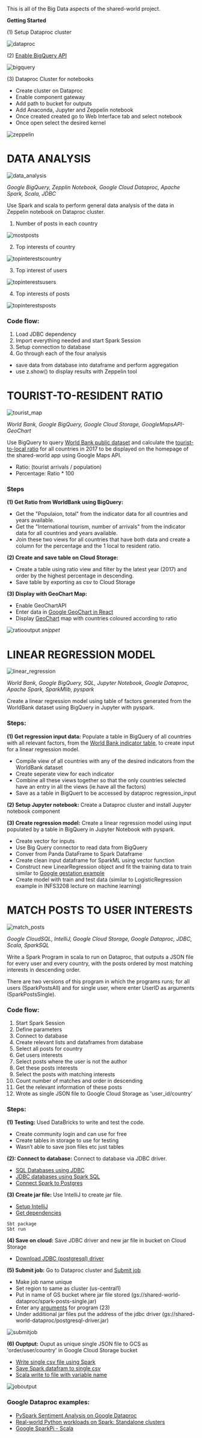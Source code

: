 This is all of the Big Data aspects of the shared-world project.

**Getting Started**

(1) Setup Dataproc cluster

![dataproc](https://user-images.githubusercontent.com/19520346/69104843-651d5180-0ab5-11ea-9b37-7b2d4aba4a19.png)

(2) [Enable BigQuery API](https://data.worldbank.org/indicator/SP.POP.TOTL)

![bigquery](https://user-images.githubusercontent.com/19520346/69105029-e2e15d00-0ab5-11ea-8dd3-35ff254e66ea.png)

(3) Dataproc Cluster for notebooks
-	Create cluster on Dataproc
-	Enable component gateway
-	Add path to bucket for outputs
-	Add Anaconda, Jupyter and Zeppelin notebook
-	Once created created go to Web Interface tab and select notebook
-	Once open select the desired kernel

![zeppelin](https://user-images.githubusercontent.com/19520346/69106832-4f128f80-0abb-11ea-9681-d8b6f26d0b68.png)

# DATA ANALYSIS 

![data_analysis](https://user-images.githubusercontent.com/19520346/69103639-a875c100-0ab1-11ea-8ec9-6a834d80fee8.png)

_Google BigQuery, Zepplin Notebook, Google Cloud Dataproc, Apache Spark, Scala, JDBC_

Use Spark and scala to perform general data analysis of the data in Zeppelin notebook on Dataproc cluster.

1. Number of posts in each country

![mostposts](https://user-images.githubusercontent.com/19520346/69106724-f9d67e00-0aba-11ea-88b5-1ba298b9d840.png)

2. Top interests of country

![topinterestscountry](https://user-images.githubusercontent.com/19520346/69106726-fa6f1480-0aba-11ea-8ef7-c6f04e227ea0.png)

3. Top interest of users

![topinterestsusers](https://user-images.githubusercontent.com/19520346/69106727-fa6f1480-0aba-11ea-86d2-97fe28252d96.png)

4. Top interests of posts

![topinterestsposts](https://user-images.githubusercontent.com/19520346/69106728-fa6f1480-0aba-11ea-8818-5f073a66d004.png)

### Code flow:
1. Load JDBC dependency
2. Import everything needed and start Spark Session
3. Setup connection to database
4. Go through each of the four analysis
- save data from database into dataframe and perform aggregation
- use z.show() to display results with Zeppelin tool


# TOURIST-TO-RESIDENT RATIO 

![tourist_map](https://user-images.githubusercontent.com/19520346/69103727-e2df5e00-0ab1-11ea-9223-63bd3d42d1a0.png)

_World Bank, Google BigQuery, Google Cloud Storage, GoogleMapsAPI-GeoChart_

Use BigQuery to query [World Bank public dataset](https://data.worldbank.org/indicator/SP.POP.TOTL) and calculate the [tourist-to-local ratio](https://www.un.org/esa/sustdev/natlinfo/indicators/methodology_sheets/demographics/ratio_localresidents_tourists.pdf) for all countries in 2017 to be displayed on the homepage of the shared-world app using Google Maps API.

- Ratio: (tourist arrivals / population)
- Percentage: Ratio * 100

### Steps  

**(1) Get Ratio from WorldBank using BigQuery:**
- Get the "Populaion, total" from the indicator data for all countries and years available.
- Get the "International tourism, number of arrivals" from the indicator data for all countries and years available.
- Join these two views for all countries that have both data and create a column for the percentage and the 1 local to resident ratio.

**(2) Create and save table on Cloud Storage:**
- Create a table using ratio view and filter by the latest year (2017) and order by the highest percentage in descending.
- Save table by exporting as csv to Cloud Storage

**(3) Display with GeoChart Map:**
- Enable GeoChartAPI 
- Enter data in [Google GeoChart in React](https://react-google-charts.com/data-sources/from-api)
- Display [GeoChart](https://developers.google.com/chart/interactive/docs/gallery/geochart) map with countries coloured according to ratio

![ratiooutput](https://user-images.githubusercontent.com/19520346/69106523-5dac7700-0aba-11ea-9d28-c799cfe8ab68.png)
_snippet_

  
# LINEAR REGRESSION MODEL

![linear_regression](https://user-images.githubusercontent.com/19520346/69103645-aca1de80-0ab1-11ea-9e13-6cbb79e203f6.png)

_World Bank, Google BigQuery, SQL, Jupyter Notebook, Google Dataproc, Apache Spark, SparkMlib, pyspark_

Create a linear regression model using table of factors generated from the WorldBank dataset using BigQuery in Jupyter with pyspark.

### Steps:

**(1) Get regression input data:**
Populate a table in BigQuery of all countries with all relevant factors, from the [World Bank indicator table](https://data.worldbank.org/indicator/SP.POP.TOTL), to create input for a linear regression model.
- Compile view of all countries with any of the desired indicators from the WorldBank dataset
- Create seperate view for each indicator
- Combine all these views together so that the only countries selected have an entry in all the views (ie.have all the factors)
- Save as a table in BigQuert to be accessed by dataproc regression_input

**(2) Setup Jupyter notebook:**
Create a Dataproc cluster and install Jupyter notebook component

**(3) Create regression model:**
Create a linear regression model using input populated by a table in BigQuery in Jupyter Notebook with pyspark.
- Create vector for inputs 
- Use Big Query connector to read data from BigQuery
- Conver from Panda DataFrame to Spark Dataframe
- Create clean input dataframe for SparkML using vector function
- Construct new LinearRegression object and fit the training data to train similar to [Google gestation example](https://cloud.google.com/dataproc/docs/tutorials/bigquery-sparkml)
- Create model with train and test data (similar to LogisticRegression example in INFS3208 lecture on machine learning)

# MATCH POSTS TO USER INTERESTS

![match_posts](https://user-images.githubusercontent.com/19520346/69103654-b297bf80-0ab1-11ea-8061-a6bf9b437f27.png)

_Google CloudSQL, IntelliJ, Google Cloud Storage, Google Dataproc, JDBC, Scala, SparkSQL_

Write a Spark Program in scala to run on Dataproc, that outputs a JSON file for every user and every country,
with the posts ordered by most matching interests in descending order.

There are two versions of this program in which the programs runs; for all users (SparkPostsAll) and for single user, where enter UserID as arguments (SparkPostsSingle).

### Code flow:
1. Start Spark Session
2. Define parameters
3. Connect to database
4. Create relevant lists and dataframes from database
5. Select all posts for country
6. Get users interests
7. Select posts where the user is not the author
8. Get these posts interests
9. Select the posts with matching interests
10. Count number of matches and order in descending
11. Get the relevant information of these posts
12. Wrote as single JSON file to Google Cloud Storage as 'user_id/country'

### Steps:

**(1) Testing:**
Used DataBricks to write and test the code.
- Create community login and can use for free
-	Create tables in storage to use for testing
-	Wasn’t able to save json files etc just tables

**(2): Connect to database:**
Connect to database via JDBC driver.
- [SQL Databases using JDBC](https://docs.databricks.com/data/data-sources/sql-databases.html)
- [JDBC databases using Spark SQL](https://docs.databricks.com/_static/notebooks/data-import/jdbc.html)
- [Connect Spark to Postgres](https://zheguang.github.io/blog/systems/2019/02/16/connect-spark-to-postgres.html)

**(3) Create jar file:**
Use IntelliJ to create jar file.
- [Setup IntelliJ](http://learnscalaspark.com/getting-started-intellij-scala-apache-spark)
- [Get dependencies](https://repo1.maven.org/maven2/org/apache/spark/)
```
Sbt package
Sbt run
```

**(4) Save on cloud:**
Save JDBC driver and new jar file in bucket on Cloud Storage
- [Download JDBC (postgresql) driver](https://jdbc.postgresql.org/download.html)

**(5) Submit job:**
Go to Dataproc cluster and [Submit job](https://cloud.google.com/dataproc/docs/guides/submit-job)
- Make job name unique
- Set region to same as cluster (us-central1)
-	Put in name of GS bucket where jar file stored (gs://shared-world-dataproc/spark-posts-single.jar)
-	Enter any [arguments](https://stackoverflow.com/questions/36024565/how-do-i-pass-program-argument-to-main-function-in-running-spark-submit-with-a-j) for program (23)
-	Under additional jar files put the address of the jdbc driver (gs://shared-world-dataproc/postgresql-driver.jar)

![submitjob](https://user-images.githubusercontent.com/19520346/69105909-803d9080-0ab8-11ea-8f92-5a67f8c8fc75.png)

**(6) Ouptput:**
Ouput as unique single JSON file to GCS as 'order/user/country' in Google Cloud Storage bucket
- [Write single csv file using Spark](https://stackoverflow.com/questions/31674530/write-single-csv-file-using-spark-csv)
- [Save Spark datafram to single csv](https://gist.github.com/dmpetrov/a4a5dc2cc8719619410e37dedde5130e)
- [Scala write to file with variable name](https://stackoverflow.com/questions/49681781/spark-scala-write-to-file-with-variable-name)

![joboutput](https://user-images.githubusercontent.com/19520346/69105912-82075400-0ab8-11ea-943b-4555f62eab01.png)

### Google Dataproc examples:

- [PySpark Sentiment Analysis on Google Dataproc](https://towardsdatascience.com/step-by-step-tutorial-pyspark-sentiment-analysis-on-google-dataproc-fef9bef46468)
- [Real-world Python workloads on Spark: Standalone clusters](https://becominghuman.ai/real-world-python-workloads-on-spark-standalone-clusters-2246346c7040)
- [Google SparkPi - Scala](https://github.com/apache/spark/blob/master/examples/src/main/scala/org/apache/spark/examples/SparkPi.scala)
